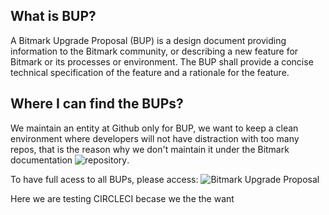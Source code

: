 ## What is BUP?
A Bitmark Upgrade Proposal (BUP) is a design document providing
information to the Bitmark community, or describing a new feature for
Bitmark or its processes or environment. The BUP shall provide a
concise technical specification of the feature and a rationale for the
feature.

## Where I can find the BUPs?
We maintain an entity at Github only for BUP, we want to keep a clean 
environment where developers will not have distraction with too many 
repos, that is the reason why we don't maintain it under the 
Bitmark documentation ![repository](https://github.com/bitmark-inc/docs).

To have full acess to all BUPs, please access: ![Bitmark Upgrade Proposal](https://github.com/bitmark-inc/docs)


Here we are testing CIRCLECI becase we the the want

